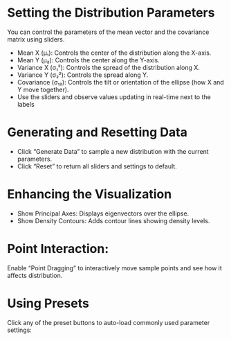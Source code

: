 # Setting the Distribution Parameters
You can control the parameters of the mean vector and the covariance matrix using sliders.
- Mean X (μ₁): Controls the center of the distribution along the X-axis.
- Mean Y (μ₂): Controls the center along the Y-axis.
- Variance X (σ₁²): Controls the spread of the distribution along X.
- Variance Y (σ₂²): Controls the spread along Y.
- Covariance (σ₁₂): Controls the tilt or orientation of the ellipse (how X and Y move together).
-  Use the sliders and observe values updating in real-time next to the labels

# Generating and Resetting Data
- Click “Generate Data” to sample a new distribution with the current parameters.
- Click “Reset” to return all sliders and settings to default.

# Enhancing the Visualization
- Show Principal Axes: Displays eigenvectors over the ellipse.
- Show Density Contours: Adds contour lines showing density levels.

# Point Interaction:
Enable “Point Dragging” to interactively move sample points and see how it affects distribution.

# Using Presets
Click any of the preset buttons to auto-load commonly used parameter settings:
